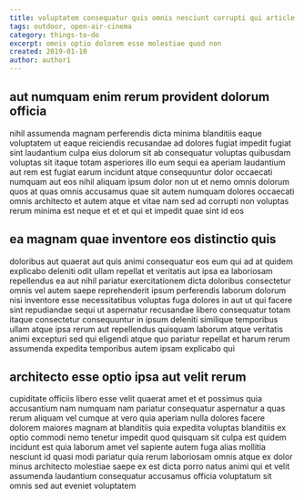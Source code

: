 ```yaml
---
title: voluptatem consequatur quis omnis nesciunt corrupti qui article 9103
tags: outdoor, open-air-cinema
category: things-to-do
excerpt: omnis optio dolorem esse molestiae quod non
created: 2019-01-10
author: author1
---
```


## aut numquam enim rerum provident dolorum officia

nihil assumenda magnam perferendis dicta minima blanditiis eaque voluptatem ut eaque reiciendis recusandae ad dolores fugiat impedit fugiat sint laudantium culpa eius dolorum sit ab consequatur voluptas quibusdam voluptas sit itaque totam asperiores illo eum sequi ea aperiam laudantium aut rem est fugiat earum incidunt atque consequuntur dolor occaecati numquam aut eos nihil aliquam ipsum dolor non ut et nemo omnis dolorum quos at quas omnis accusamus quae sit autem numquam dolores occaecati omnis architecto et autem atque et vitae nam sed ad corrupti non voluptas rerum minima est neque et et et qui et impedit quae sint id eos

## ea magnam quae inventore eos distinctio quis

doloribus aut quaerat aut quis animi consequatur eos eum qui ad at quidem explicabo deleniti odit ullam repellat et veritatis aut ipsa ea laboriosam repellendus ea aut nihil pariatur exercitationem dicta doloribus consectetur omnis vel autem saepe reprehenderit ipsum perferendis laborum dolorum nisi inventore esse necessitatibus voluptas fuga dolores in aut ut qui facere sint repudiandae sequi ut aspernatur recusandae libero consequatur totam itaque consectetur consequuntur in ipsum deleniti similique temporibus ullam atque ipsa rerum aut repellendus quisquam laborum atque veritatis animi excepturi sed qui eligendi atque quo pariatur repellat et harum rerum assumenda expedita temporibus autem ipsam explicabo qui

## architecto esse optio ipsa aut velit rerum

cupiditate officiis libero esse velit quaerat amet et et possimus quia accusantium nam numquam nam pariatur consequatur aspernatur a quas rerum aliquam vel cumque at vero quia aperiam nulla dolores facere dolorem maiores magnam at blanditiis quia expedita voluptas blanditiis ex optio commodi nemo tenetur impedit quod quisquam sit culpa est quidem incidunt est quia laborum amet vel sapiente autem fuga alias mollitia nesciunt id quasi modi pariatur quia rerum laboriosam omnis atque ex dolor minus architecto molestiae saepe ex est dicta porro natus animi qui et velit assumenda laudantium consequatur accusamus officia voluptatum sit omnis sed aut eveniet voluptatem
